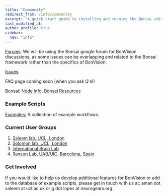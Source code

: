 ```yaml
---
title: "Community"
redirect_from: /info/community
excerpt: "A quick start guide to installing and running the Bonsai editor."
last_modified_at: 
author_profile: true
sidebar:
  nav: "info"
---
```


[Forums](https://groups.google.com/forum/#!forum/bonsai-users): We will be using the Bonsai google forum for BonVision discussions, as some issues can be overlapping and related to the Bonsai framework rather than the specifics of BonVision. 

[Issues](https://docs.google.com/document/d/1E-9zvr7HRs2WJzgaSD3-eQoQBEoej2nCy3y4QBgNC7k/edit?usp=sharing)

FAQ page coming soon (when you ask Q's!) 

Bonsai: [Node info](https://bonsai-rx.org//docs/observables/), [Bonsai Resources](https://bonsai-rx.org//resources/)

### Example Scripts

[Examples:](https://github.com/bonvision/BonVision/tree/master/Examples)
A collection of example workflows.

### Current User Groups
1. [Saleem lab, UCL, London](https://www.saleemlab.com)
2. [Solomon lab, UCL, London](https://www.solomonlab.info)
3. [International Brain Lab](https://www.internationalbrainlab.com/)
4. [Ranson Lab, UAB/UIC, Barcelona, Spain](https://www.ransonlab.net)

### Get Involved
If you would like to help us develop additional features for BonVision or add to the database of example scripts, please get in touch with us at: aman dot saleem at ucl.ac.uk or g dot lopes at neurogears.org
